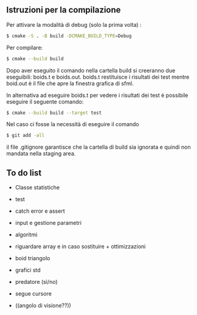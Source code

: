 ## Istruzioni per la compilazione

Per attivare la modalità di debug (solo la prima volta) :

```bash
$ cmake -S . -B build -DCMAKE_BUILD_TYPE=Debug
```

Per compilare:

```bash
$ cmake --build build
```
Dopo aver eseguito il comando nella cartella build si creeranno due eseguibili: boids.t e boids.out. boids.t restituisce i risultati dei test
mentre boid.out è il file che apre la finestra grafica di sfml.

In alternativa ad eseguire boids.t per vedere i risultati dei test è possibile eseguire il seguente comando:
```bash
$ cmake --build build --target test
```

Nel caso ci fosse la necessità di eseguire il comando
```bash
$ git add -all
```
il file .gitignore garantisce che la cartella di build sia ignorata e quindi non mandata nella staging area.



## To do list
- Classe statistiche
- test
- catch error e assert
- input e gestione parametri
- algoritmi 
- riguardare array e in caso sostituire + ottimizzazioni
- boid triangolo
- grafici std
- predatore (sì/no)
- segue cursore

- ((angolo di visione??))

